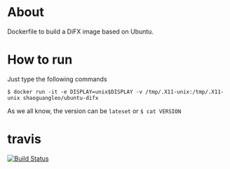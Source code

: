 # About

Dockerfile to build a DiFX image based on Ubuntu.

# How to run

Just type the following commands

```
$ docker run -it -e DISPLAY=unix$DISPLAY -v /tmp/.X11-unix:/tmp/.X11-unix shaoguangleo/ubuntu-difx
```

As we all know, the version can be `lateset` or `$ cat VERSION`

# travis

[![Build Status](https://www.travis-ci.org/shaoguangleo/astrosoft.svg?branch=master)](https://www.travis-ci.org/shaoguangleo/astrosoft)
